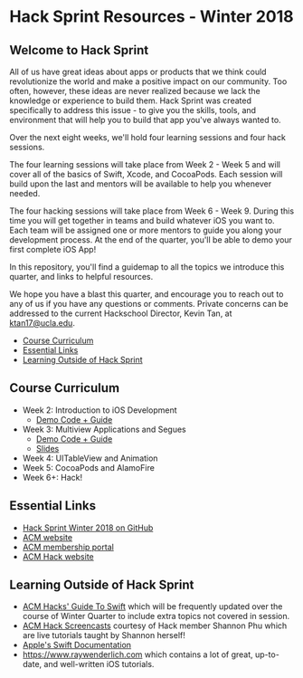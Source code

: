 # Hack Sprint Resources - Winter 2018

## Welcome to Hack Sprint

All of us have great ideas about apps or products that we think could revolutionize the world and make a positive impact on our community. Too often, however, these ideas are never realized because we lack the knowledge or experience to build them. Hack Sprint was created specifically to address this issue - to give you the skills, tools, and environment that will help you to build that app you've always wanted to. 

Over the next eight weeks, we'll hold four learning sessions and four hack sessions. 

The four learning sessions will take place from Week 2 - Week 5 and will cover all of the basics of Swift, Xcode, and CocoaPods. Each session will build upon the last and mentors will be available to help you whenever needed.

The four hacking sessions will take place from Week 6 - Week 9. During this time you will get together in teams and build whatever iOS you want to. Each team will be assigned one or more mentors to guide you along your development process. At the end of the quarter, you'll be able to demo your first complete iOS App!

In this repository, you'll find a guidemap to all the topics we introduce this quarter, and links to helpful resources.

We hope you have a blast this quarter, and encourage you to reach out to any of us if you have any questions or comments. Private concerns can be addressed to the current Hackschool Director, Kevin Tan, at ktan17@ucla.edu.

- <a href="#cc">Course Curriculum</a>
- <a href="#el">Essential Links</a>
- <a href="#learning">Learning Outside of Hack Sprint</a>

## <a id="cc">Course Curriculum</a>

- Week 2: Introduction to iOS Development
  - [Demo Code + Guide](https://github.com/acm-hacksprint-w18/session-1)
- Week 3: Multiview Applications and Segues
  - [Demo Code + Guide](https://github.com/acm-hacksprint-w18/session-2)
  - [Slides](https://docs.google.com/presentation/d/1yhUUzHScKqshYYoC4rqx0tK1NNfxYVVE6zMS-6y2pNQ/edit?usp=sharing)
- Week 4: UITableView and Animation
- Week 5: CocoaPods and AlamoFire
- Week 6+: Hack!

## <a id="el">Essential Links</a>

- [Hack Sprint Winter 2018 on GitHub](https://github.com/acm-hacksprint-w18)
- [ACM website](http://www.uclaacm.com/)
- [ACM membership portal](https://members.uclaacm.com/login)
- [ACM Hack website](http://hackucla.com/)

## <a id="learning">Learning Outside of Hack Sprint</a>

- [ACM Hacks' Guide To Swift](https://github.com/acm-hacksprint-w18/Resources/blob/master/Hack%20Sprint%20-%20Guide%20to%20Swift.md) which will be frequently updated over the course of Winter Quarter to include extra topics not covered in session.
- [ACM Hack Screencasts](https://www.youtube.com/watch?v=2Bt58M-S7jM&list=PLgx-VWa_wvA5X0N5WzGhiywhbJrr18401) courtesy of Hack member Shannon Phu which are live tutorials taught by Shannon herself!
-  [Apple's Swift Documentation](https://developer.apple.com/library/content/documentation/Swift/Conceptual/Swift_Programming_Language/index.html#//apple_ref/doc/uid/TP40014097-CH3-ID0)
- https://www.raywenderlich.com which contains a lot of great, up-to-date, and well-written iOS tutorials.
